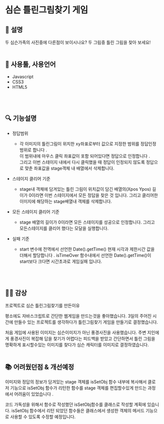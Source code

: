 # 심슨 틀린그림찾기 게임
## 📝 설명
두 심슨가족의 사진중에 다른점이 보이시나요? 
두 그림중 틀린 그림을 찾아 보세요!
<br>
<br>

## 🔧 사용툴, 사용언어
 - Javascript
 - CSS3
 - HTML5
<br>
<br>

## 🔍 기능설명
 - 정답범위 
   - 각 이미지의 틀린그림이 위치한 xy좌표로부터 값으로 지정한 범위를 정답인정 범위로 합니다 . <br>이 범위내에 마우스 클릭 좌표값이 포함 되어있다면 정답으로 인정합니다 . <br>
   그리고 이번 스테이지 내에서 다시 클릭했을 때 정답이 인정되지 않도록 정답으로 맞춘 좌표값을 stage객체 내 배열에서 삭제합니다. 

  - 스테이지 클리어 기준
    - stage내 객체에 담겨있는 틀린 그림이 위치값이 담긴 배열의(Xpos Ypos) 길이가 0이라면
    이번 스테이지에서 모든 정답을 찾은 것 입니다.
    그리고 클리어한 이미지에 해당하는 stage배열내 객체를 삭제합니다.  

- 모든 스테이지 클리어 기준 
    - stage 배열의 길이가 0이라면 모든 스테이지를 성공으로 인정합니다.
       그리고 모든스테이지를 클리어 했다는 모달을 실행합니다.

- 실패 기준
   - start 변수에 전역에서 선언한 Date().getTime() 현재 시각과 제한시간 값을
  더해서 할당합니다 .
  isTimeOver 함수내에서 선언한 Date().getTime()이 
  start보다 크다면 시간초과로 게임실패 입니다.
<br>
<br>

## 👩‍💻 감상
프로젝트로 심슨 틀린그림찾기를 만든이유

평소에도 자바스크립트로 간단한 웹게임을 만드는것을 좋아했습니다.
3일의 주어진 시간에 만들수 있는 프로젝트를 생각하다가
틀린그림찾기 게임을 만들기로 결정했습니다.

처음 게임에 사용된 이미지는 심슨이미지가 아닌 풍경사진을 사용했습니다. 
주변 지인에게 풍경사진이 복잡해 답을 찾기가 어렵다는 피드백을 받았고 
간단하면서 틀린 그림을 명확하게 표시할수있는 이미지를 찾다가
심슨 캐릭터를 이미지로 결정하였습니다.
<br>
<br>

## 📚 어려웠던점 & 개선예정
이미지와 정답의 정보가 담겨있는 stage 객체를 isSetObj 함수 내부에 복사해서
클로저 기능으로 isSetObj 함수가 리턴한 함수를
stage 객체를 편집할수있게 만드는 과정에서 어려움이 있었습니다 .

코드 가독성을 위해서 함수로 작성했던 isSetObj함수를 클래스로 작성할 계획에 있습니다.
isSetObj 함수에서 리턴 되었던 함수들은
클래스에서 생성한 객체의 메서드 기능으로 사용할 수 있도록 수정할 예정입니다.






